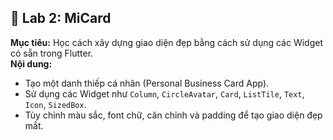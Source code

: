 ## 🧾 Lab 2: MiCard  
**Mục tiêu:** Học cách xây dựng giao diện đẹp bằng cách sử dụng các Widget có sẵn trong Flutter.  
**Nội dung:**  
- Tạo một danh thiếp cá nhân (Personal Business Card App).  
- Sử dụng các Widget như `Column`, `CircleAvatar`, `Card`, `ListTile`, `Text`, `Icon`, `SizedBox`.  
- Tùy chỉnh màu sắc, font chữ, căn chỉnh và padding để tạo giao diện đẹp mắt.

